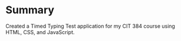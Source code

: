 # Summary
Created a Timed Typing Test application for my CIT 384 course using HTML, CSS, and JavaScript.

